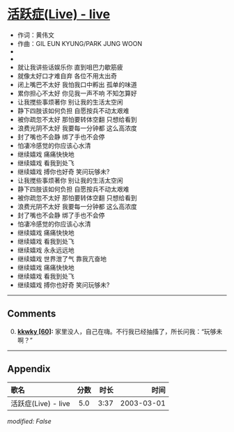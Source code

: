# [活跃症(Live) - live](https://music.163.com/song?id=66892)

* 作词：黄伟文
* 作曲：GIL EUN KYUNG/PARK JUNG WOON
*
*
* 就让我讲些话娱乐你 直到咀巴力歇筋疲
* 就像太好口才难自弃 各位不用太出奇
* 闭上嘴巴不太好 我怕我口中孵出 孤单的味道
* 累你担心不太好 你见我一声不响 不知怎算好
* 让我搅些事烦著你 别让我的生活太空闲
* 静下四肢该如何负担 自愿按兵不动太艰难
* 被你疏忽不太好 那怕要转体空翻 只想给看到
* 浪费光阴不太好 我要每一分钟都 这么高浓度
* 封了嘴也不会静 绑了手也不会停
* 怕凄冷感觉的你应该心水清
* 继续嬉戏 痛痛快快地
* 继续嬉戏 看我到处飞
* 继续嬉戏 搏你也好奇 笑问玩够未?
* 让我搅些事烦著你 别让我的生活太空闲
* 静下四肢该如何负担 自愿按兵不动太艰难
* 被你疏忽不太好 那怕要转体空翻 只想给看到
* 浪费光阴不太好 我要每一分钟都 这么高浓度
* 封了嘴也不会静 绑了手也不会停
* 怕凄冷感觉的你应该心水清
* 继续嬉戏 痛痛快快地
* 继续嬉戏 看我到处飞
* 继续嬉戏 永永远远地
* 继续嬉戏 世界泄了气 靠我亢奋地
* 继续嬉戏 痛痛快快地
* 继续嬉戏 看我到处飞
* 继续嬉戏 搏你也好奇 笑问玩够未?


---

## Comments
0. **[kkwky \[60\]](https://music.163.com/#/user/home?id=79585146):** 家里没人，自己在嗨。不行我已经抽搐了，所长问我：“玩够未啊？”



---

## Appendix

|歌名|分数|时长|时间|
|:---|:---:|---:|---:|
|活跃症(Live) - live|5.0|3:37|2003-03-01

*modified: False*